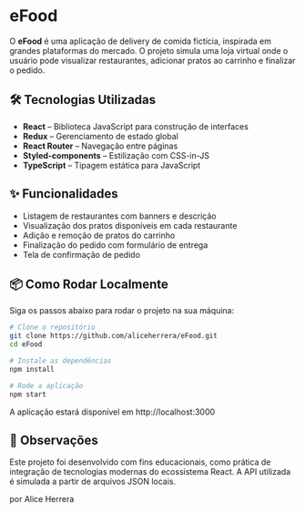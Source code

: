 # eFood

O **eFood** é uma aplicação de delivery de comida fictícia, inspirada em grandes plataformas do mercado. O projeto simula uma loja virtual onde o usuário pode visualizar restaurantes, adicionar pratos ao carrinho e finalizar o pedido.

## 🛠️ Tecnologias Utilizadas

- **React** – Biblioteca JavaScript para construção de interfaces
- **Redux** – Gerenciamento de estado global
- **React Router** – Navegação entre páginas
- **Styled-components** – Estilização com CSS-in-JS
- **TypeScript** – Tipagem estática para JavaScript

## ✨ Funcionalidades

- Listagem de restaurantes com banners e descrição
- Visualização dos pratos disponíveis em cada restaurante
- Adição e remoção de pratos do carrinho
- Finalização do pedido com formulário de entrega
- Tela de confirmação de pedido

## 📦 Como Rodar Localmente

Siga os passos abaixo para rodar o projeto na sua máquina:

```bash
# Clone o repositório
git clone https://github.com/aliceherrera/eFood.git
cd eFood

# Instale as dependências
npm install

# Rode a aplicação
npm start
```

A aplicação estará disponível em http://localhost:3000


## 📌 Observações

Este projeto foi desenvolvido com fins educacionais, como prática de integração de tecnologias modernas do ecossistema React. A API utilizada é simulada a partir de arquivos JSON locais.

por Alice Herrera
